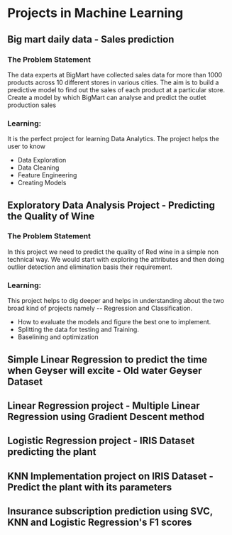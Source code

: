 # Projects in Machine Learning

## Big mart daily data - Sales prediction  

### The Problem Statement

The data experts at BigMart have collected sales data for more than 1000 products across 10 different stores in various cities. The aim is to build a predictive model to find out the sales of each product at a particular store. Create a model by which BigMart can analyse and predict the outlet production sales

### Learning:
It is the perfect project for learning Data Analytics. The project helps the user to know 
- Data Exploration
- Data Cleaning
- Feature Engineering
- Creating Models


## Exploratory Data Analysis Project - Predicting the Quality of Wine

### The Problem Statement

In this project we need to predict the quality of Red wine in a simple non technical way. We would start with exploring the attributes and then doing outlier detection and elimination basis their requirement. 

### Learning:
This project helps to dig deeper and helps in understanding about the two broad kind of projects namely 
-- Regression and Classification.
- How to evaluate the models and figure the best one to implement.
- Splitting the data for testing and Training.
- Baselining and optimization

## Simple Linear Regression to predict the time when Geyser will excite - Old water Geyser Dataset
## Linear Regression project - Multiple Linear Regression using Gradient Descent method
## Logistic Regression project - IRIS Dataset predicting the plant 
## KNN Implementation project on IRIS Dataset - Predict the plant with its parameters
## Insurance subscription prediction using SVC, KNN and Logistic Regression's F1 scores





